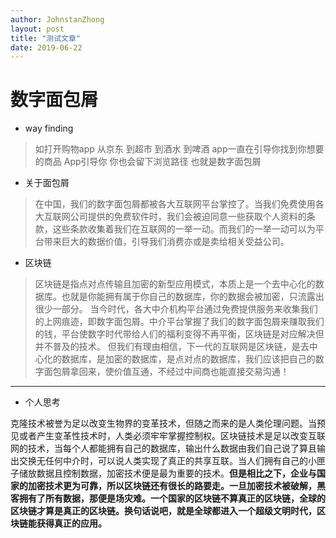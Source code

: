 ```yaml
---
author: JohnstanZhong
layout: post
title: "测试文章"
date: 2019-06-22
---
```


# 数字面包屑


*  way finding
> 如打开购物app  从京东  到超市  到酒水  到啤酒  app一直在引导你找到你想要的商品
App引导你 你也会留下浏览路径  也就是数字面包屑

+ 关于面包屑

> 在中国，我们的数字面包屑都被各大互联网平台掌控了。当我们免费使用各大互联网公司提供的免费软件时，我们会被迫同意一些获取个人资料的条款，这些条款收集着我们在互联网的一举一动。而我们的一举一动可以为平台带来巨大的数据价值，引导我们消费亦或是卖给相关受益公司。

- 区块链
> 区块链是指点对点传输且加密的新型应用模式，本质上是一个去中心化的数据库。也就是你能拥有属于你自己的数据库，你的数据会被加密，只流露出很少一部分。
当今时代，各大中介机构平台通过免费提供服务来收集我们的上网痕迹，即数字面包屑。中介平台掌握了我们的数字面包屑来赚取我们的钱，平台使数字时代带给人们的福利变得不再平衡，区块链是对应解决但并不普及的技术。  但我们有理由相信，下一代的互联网是区块链，是去中心化的数据库，是加密的数据库，是点对点的数据库，我们应该把自己的数字面包屑拿回来，使价值互通，不经过中间商也能直接交易沟通！

**************************************************
+ 个人思考

克隆技术被誉为足以改变生物界的变革技术，但随之而来的是人类伦理问题。当预见或者产生变革性技术时，人类必须牢牢掌握控制权。区块链技术是足以改变互联网的技术，当每个人都能拥有自己的数据库，输出什么数据由我们自己说了算且输出交换无任何中介时，可以说人类实现了真正的共享互联。当人们拥有自己的小匣子储放数据且控制数据，加密技术便是最为重要的技术。**但是相比之下，企业与国家的加密技术更为可靠，所以区块链还有很长的路要走。一旦加密技术被破解，黑客拥有了所有数据，那便是场灾难。一个国家的区块链不算真正的区块链，全球的区块链才算是真正的区块链。换句话说吧，就是全球都进入一个超级文明时代，区块链能获得真正的应用。** 